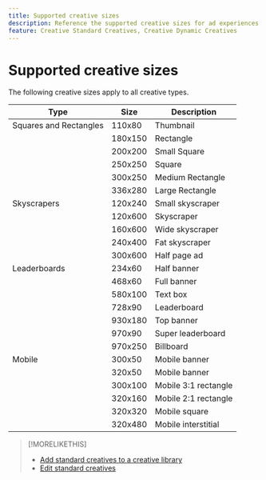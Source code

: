 ```yaml
---
title: Supported creative sizes
description: Reference the supported creative sizes for ad experiences.
feature: Creative Standard Creatives, Creative Dynamic Creatives
---
```

# Supported creative sizes

<!-- verify the description for 320x160 (I'm guessing mobile 2:1 rectangle?) and 930x180 (GGL says top banner)?) -->

The following creative sizes apply to all creative types.

<!-- 
| Squares and Rectangles | 110x80 | Thumbnail |
| | 640x360 | Video |
-->

| Type | Size | Description |
| --- | --- | --- |
| Squares and Rectangles | 110x80 | Thumbnail |
| | 180x150 | Rectangle |
| | 200x200 | Small Square |
| | 250x250 | Square |
| | 300x250 | Medium Rectangle |
| | 336x280 | Large Rectangle |
| Skyscrapers | 120x240 | Small skyscraper |
| | 120x600 | Skyscraper |
| | 160x600 | Wide skyscraper |
| | 240x400 | Fat skyscraper |
| | 300x600 | Half page ad |
| Leaderboards | 234x60 | Half banner |
| | 468x60 | Full banner |
| | 580x100 | Text box |
| | 728x90 | Leaderboard |
| | 930x180 | Top banner |
| | 970x90 | Super leaderboard |
| | 970x250 | Billboard |
| Mobile | 300x50 | Mobile banner |
| | 320x50 | Mobile banner |
| | 300x100 | Mobile 3:1 rectangle |
| | 320x160 | Mobile 2:1 rectangle |
| | 320x320 | Mobile square |
| | 320x480 | Mobile interstitial |

>[!MORELIKETHIS]
>
>* [Add standard creatives to a creative library](creative-add-standard.md)
>* [Edit standard creatives](/help/creative/creative-libraries/creative-edit-standard.md)

